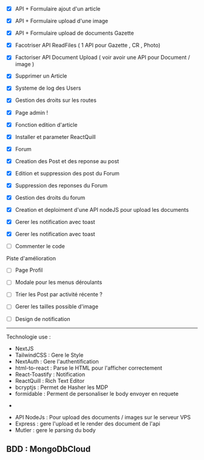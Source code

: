 - [x] API + Formulaire ajout d'un article
- [x] API + Formulaire upload d'une image
- [x] API + Formulaire upload de documents Gazette
- [x] Facotriser API ReadFiles ( 1 API pour Gazette , CR , Photo)
- [x] Factoriser API Document Upload ( voir avoir une API pour Document / image )
- [x] Supprimer un Article
- [x] Systeme de log des Users
- [x] Gestion des droits sur les routes
- [x] Page admin !
- [x] Fonction edition d'article
- [x] Installer et parameter ReactQuill
- [x] Forum
- [x] Creation des Post et des reponse au post
- [x] Edition et suppression des post du Forum
- [x] Suppression des reponses du Forum
- [x] Gestion des droits du forum
- [x] Creation et deploiment d'une API nodeJS pour upload les documents
- [x] Gerer les notification avec toast
- [x] Gerer les notification avec toast
- [ ] Commenter le code






Piste d'amélioration
- [ ] Page Profil 
- [ ] Modale pour les menus déroulants 
- [ ] Trier les Post par activité récente ?
- [ ] Gerer les tailles possible d'image
- [ ] Design de notification



---

Technologie use :

- NextJS
- TailwindCSS : Gere le Style
- NextAuth : Gere l'authentification
- html-to-react : Parse le HTML pour l'afficher correctement
- React-Toastify : Notification
- ReactQuill : Rich Text Editor
- bcryptjs : Permet de Hasher les MDP
- formidable : Perment de personaliser le body envoyer en requete

+

- API NodeJs : Pour upload des documents / images sur le serveur VPS
- Express : gere l'upload et le render des document de l'api
- Mutler : gere le parsing du body

BDD : MongoDbCloud
---
